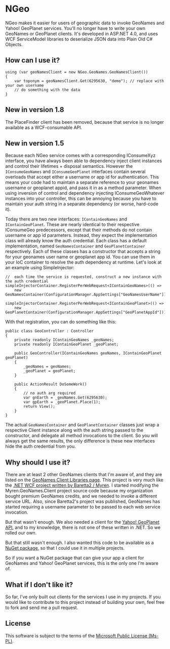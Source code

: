 # NGeo
NGeo makes it easier for users of geographic data to invoke GeoNames and Yahoo! GeoPlanet services. You'll no longer have to write your own GeoNames or GeoPlanet clients. It's developed in ASP.NET 4.0, and uses WCF ServiceModel libraries to deserialize JSON data into Plain Old C# Objects.

## How can I use it?
    using (var geoNamesClient = new NGeo.GeoNames.GeoNamesClient())
    {
        var toponym = geoNamesClient.Get(6295630, "demo"); // replace with your own username
        // do something with the data
    }

## New in version 1.8
The PlaceFinder client has been removed, because that service is no longer available as a WCF-consumable API.

## New in version 1.5
Because each NGeo service comes with a corresponding IConsumeXyz interface, you have always been able to dependency inject client instances and control their lifetimes + disposal semantics. However the `IConsumeGeoNames` and `IConsumeGeoPlanet` interfaces contain several overloads that accept either a username or app id for authentication. This means your code had to maintain a separate reference to your geonames username or geoplanet appid, and pass it in as a method parameter. When using inversion of control and dependency injecting IConsumeGeoWhatever instances into your controller, this can be annoying because you have to maintain your auth string in a separate dependency (or worse, hard-code it).

Today there are two new interfaces: `IContainGeoNames` and `IContainGeoPlanet`. These are nearly identical to their respective IConsumeGeo predecessors, except that their methods do not contain username or app id parameters. Instead, they expect the implementation class will already know the auth credential. Each class has a default implementation, named `GeoNamesContainer` and `GeoPlanetContainer` respectively. Each of these classes has a constructor that accepts a string for your geonames user name or geoplanet app id. You can use them in your IoC container to resolve the auth dependency at runtime. Let's look at an example using SimpleInjector:

    //  each time the service is requested, construct a new instance with the auth credential
    simpleInjectorContainer.RegisterPerWebRequest<IContainGeoNames>(() =>
        new GeoNamesContainer(ConfigurationManager.AppSettings["GeoNamesUserName"]));

    simpleInjectorContainer.RegisterPerWebRequest<IContainGeoPlanet>(() =>
        new GeoPlanetContainer(ConfigurationManager.AppSettings["GeoPlanetAppId"]));

With that registration, you can do something like this:

    public class GeoController : Controller
    {
        private readonly IContainGeoNames _geoNames;
        private readonly IContainGeoPlanet _geoPlanet;

        public GeoController(IContainGeoNames geoNames, IContainGeoPlanet geoPlanet)
        {
            _geoNames = geoNames;
            _geoPlanet = geoPlanet;
        }

        public ActionResult DoSomeWork()
        {
            // no auth arg required
            var gnEarth = _geoNames.Get(6295630);
            var gpEarth = _geoPlanet.Place(1);
            return View();
        }
    }

The actual `GeoNamesContainer` and `GeoPlanetContainer` classes just wrap a respective Client instance along with the auth string passed to the constructor, and delegate all method invocations to the client. So you will always get the same results, the only difference is these new interfaces hide the auth credential from you.

## Why should I use it?
There are at least 2 other GeoNames clients that I'm aware of, and they are listed on the [GeoNames Client Libraries page](http://www.geonames.org/export/client-libraries.html). This project is very much like the [.NET WCF project written by Baretta2 / Myren](http://www.codeproject.com/Articles/30627/GeoNames-NET-WCF-Client). I started modifying the Myren.GeoNames.Client project source code because my organization bought premium GeoNames credits, and we needed to invoke a different service URL. Also, since Baretta2's project was published, GeoNames has started requiring a username parameter to be passed to each web service invocation.

But that wasn't enough. We also needed a client for the [Yahoo! GeoPlanet API](http://developer.yahoo.com/geo/geoplanet/data/), and to my knowledge, there is not one of these written in .NET. So we rolled our own.

But that still wasn't enough. I also wanted this code to be available as a [NuGet package](http://nuget.org/packages/NGeo), so that I could use it in multiple projects.

So if you want a NuGet package that can give your app a client for GeoNames and Yahoo! GeoPlanet services, this is the only one I'm aware of.

## What if I don't like it?
So far, I've only built out clients for the services I use in my projects. If you would like to contribute to this project instead of building your own, feel free to fork and send me a pull request.

## License
This software is subject to the terms of the [Microsoft Public License (Ms-PL)](http://www.opensource.org/licenses/MS-PL).
